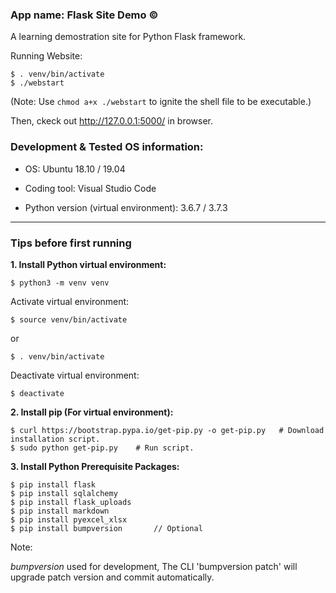 ### App name: Flask Site Demo &copy;

A learning demostration site for Python Flask framework.

Running Website:

```
$ . venv/bin/activate
$ ./webstart
```

(Note: Use `chmod a+x ./webstart` to ignite the shell file to be executable.)

Then, ckeck out http://127.0.0.1:5000/ in browser.



### Development & Tested OS information:

- OS: Ubuntu 18.10 / 19.04

- Coding tool: Visual Studio Code

- Python version (virtual environment): 3.6.7 / 3.7.3



***


### Tips before first running


**1. Install Python virtual environment:**

```
$ python3 -m venv venv
```

Activate virtual environment:

```
$ source venv/bin/activate
```
or 
```
$ . venv/bin/activate
```

Deactivate virtual environment:

```
$ deactivate
```


**2. Install pip (For virtual environment):**

```
$ curl https://bootstrap.pypa.io/get-pip.py -o get-pip.py   # Download installation script.
$ sudo python get-pip.py    # Run script.

```


**3. Install Python Prerequisite Packages:** 

```
$ pip install flask
$ pip install sqlalchemy
$ pip install flask_uploads
$ pip install markdown
$ pip install pyexcel_xlsx
$ pip install bumpversion       // Optional
```

Note: 

*bumpversion* used for development, The CLI 'bumpversion patch' will upgrade patch version and commit automatically.
